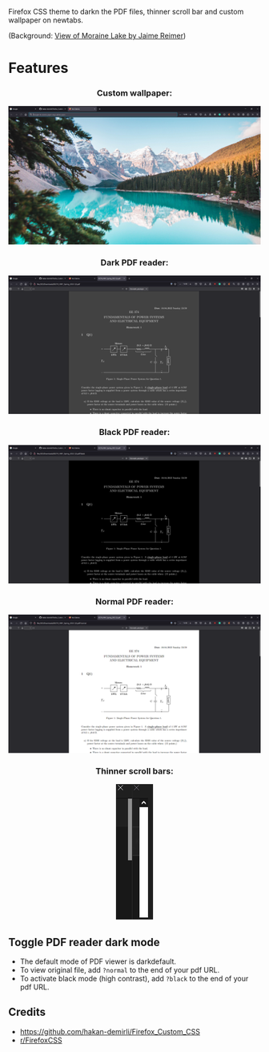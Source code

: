 

Firefox CSS theme to darkn the PDF files, thinner scroll bar and custom wallpaper on newtabs.

(Background: [View of Moraine Lake by Jaime Reimer](https://www.pexels.com/photo/beautiful-view-of-moraine-lake-2662116/))

# Features

<div align="center">

### Custom wallpaper:  
 ![alt text](pics/newtab.png)

### Dark PDF reader:  
 ![alt text](pics/dark.png)

### Black PDF reader:  
 ![alt text](pics/black.png)

### Normal PDF reader:  
 ![alt text](pics/normal.png)

### Thinner scroll bars:  
 ![alt text](pics/scroll_bar.png)

 </div>


## Toggle PDF reader dark mode
- The default mode of PDF viewer is darkdefault. 
- To view original file, add ```?normal``` to the end of your pdf URL.
- To activate black mode (high contrast), add ```?black``` to the end of your pdf URL.

## Credits
  - https://github.com/hakan-demirli/Firefox_Custom_CSS
  - [r/FirefoxCSS](https://www.reddit.com/r/FirefoxCSS/)
